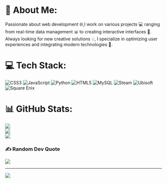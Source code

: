 # 💫 About Me:
Passionate about web development 🌐,I work on various projects 💻 ranging from real-time data management 📊 to creating interactive interfaces 🎨. Always looking for new creative solutions 💡, I specialize in optimizing user experiences and integrating modern technologies 🚀.


# 💻 Tech Stack:
![CSS3](https://img.shields.io/badge/css3-%231572B6.svg?style=for-the-badge&logo=css3&logoColor=white) ![JavaScript](https://img.shields.io/badge/javascript-%23323330.svg?style=for-the-badge&logo=javascript&logoColor=%23F7DF1E) ![Python](https://img.shields.io/badge/python-3670A0?style=for-the-badge&logo=python&logoColor=ffdd54) ![HTML5](https://img.shields.io/badge/html5-%23E34F26.svg?style=for-the-badge&logo=html5&logoColor=white) ![MySQL](https://img.shields.io/badge/mysql-4479A1.svg?style=for-the-badge&logo=mysql&logoColor=white) ![Steam](https://img.shields.io/badge/steam-%23000000.svg?style=for-the-badge&logo=steam&logoColor=white) ![Ubisoft](https://img.shields.io/badge/Ubisoft-%23F5F5F5.svg?style=for-the-badge&logo=Ubisoft&logoColor=black) ![Square Enix](https://img.shields.io/badge/SquareEnix-%23ED1C24.svg?style=for-the-badge&logo=SquareEnix&logoColor=white)
# 📊 GitHub Stats:
![](https://github-readme-stats.vercel.app/api?username=Evan-LAFAYE&theme=one_dark_pro&hide_border=false&include_all_commits=false&count_private=false)<br/>
![](https://nirzak-streak-stats.vercel.app/?user=Evan-LAFAYE&theme=one_dark_pro&hide_border=false)<br/>
![](https://github-readme-stats.vercel.app/api/top-langs/?username=Evan-LAFAYE&theme=one_dark_pro&hide_border=false&include_all_commits=false&count_private=false&layout=compact)

### ✍️ Random Dev Quote
![](https://quotes-github-readme.vercel.app/api?type=horizontal&theme=tokyonight)

---
[![](https://visitcount.itsvg.in/api?id=Evan-LAFAYE&icon=0&color=6)](https://visitcount.itsvg.in)

<!-- Proudly created with GPRM ( https://gprm.itsvg.in ) -->
